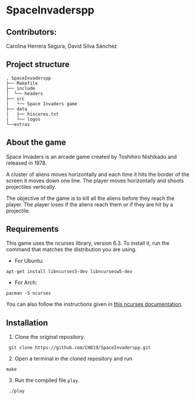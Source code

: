 # SpaceInvaderspp

## Contributors:
Carolina Herrera Segura, David Silva Sánchez

## Project structure
```
. SpaceInvaderspp
├── Makefile
├── include
│  └── headers
├── src
|   └── Space Invaders game
├── data
|   ├── hiscores.txt
|   └── logos
└──extras 

```

## About the game

Space Invaders is an arcade game created by Toshihiro Nishikado and released in 1978.

A cluster of aliens moves horizontally and each time it hits the border of the screen it moves down one line. The player moves horizontally and shoots projectiles vertically.

The objective of the game is to kill all the aliens before they reach the player. The player loses if the aliens reach them or if they are hit by a projectile.


## Requirements

This game uses the ncurses library, version 6.3. To install it, run the command that matches the distribution you are using.


* For Ubuntu:

``` apt-get install libncurses5-dev libncursesw5-dev ```

* For Arch:

``` pacman -S ncurses ```

You can also follow the instructions given in [this ncurses documentation](https://tldp.org/HOWTO/NCURSES-Programming-HOWTO/intro.html#WHERETOGETIT).


## Installation

1. Clone the original repository.

``` git clone https://github.com/CH819/SpaceInvaderspp.git```

2. Open a terminal in the cloned repository and run

``` make ```

3. Run the compiled file ```play```.

``` ./play```
